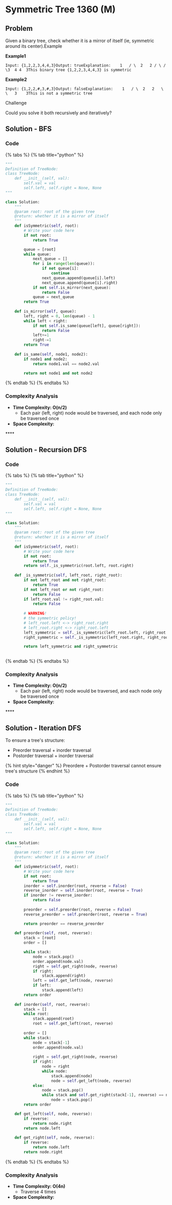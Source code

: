 # Symmetric Tree 1360 \(M\)

## Problem

Given a binary tree, check whether it is a mirror of itself \(ie, symmetric around its center\).Example

**Example1**

```text
Input: {1,2,2,3,4,4,3}Output: trueExplanation:    1   / \  2   2 / \ / \3  4 4  3This binary tree {1,2,2,3,4,4,3} is symmetric
```

**Example2**

```text
Input: {1,2,2,#,3,#,3}Output: falseExplanation:    1   / \  2   2   \   \   3    3This is not a symmetric tree
```

Challenge

Could you solve it both recursively and iteratively?

## Solution - BFS

### Code

{% tabs %}
{% tab title="python" %}
```python
"""
Definition of TreeNode:
class TreeNode:
    def __init__(self, val):
        self.val = val
        self.left, self.right = None, None
"""

class Solution:
    """
    @param root: root of the given tree
    @return: whether it is a mirror of itself 
    """
    def isSymmetric(self, root):
        # Write your code here
        if not root:
            return True

        queue = [root]
        while queue:
            next_queue = []
            for i in range(len(queue)):
                if not queue[i]:
                    continue                                                                                        
                next_queue.append(queue[i].left)
                next_queue.append(queue[i].right)
            if not self.is_mirror(next_queue):
                return False
            queue = next_queue
        return True
    
    def is_mirror(self, queue):
        left, right = 0, len(queue) - 1
        while left < right:
            if not self.is_same(queue[left], queue[right]):
                return False
            left+=1
            right-=1
        return True
    
    def is_same(self, node1, node2):
        if node1 and node2:
            return node1.val == node2.val

        return not node1 and not node2
```
{% endtab %}
{% endtabs %}

### Complexity Analysis

* **Time Complexity: O\(n/2\)**
  * Each pair \(left, right\) node would be traversed, and each node only be traversed once
* **Space Complexity:**

\*\*\*\*

## Solution - Recursion DFS

### Code

{% tabs %}
{% tab title="python" %}
```python
"""
Definition of TreeNode:
class TreeNode:
    def __init__(self, val):
        self.val = val
        self.left, self.right = None, None
"""

class Solution:
    """
    @param root: root of the given tree
    @return: whether it is a mirror of itself 
    """
    def isSymmetric(self, root):
        # Write your code here
        if not root:
            return True
        return self._is_symmetric(root.left, root.right)
    
    def _is_symmetric(self, left_root, right_root):
        if not left_root and not right_root:
            return True
        if not left_root or not right_root:
            return False
        if left_root.val != right_root.val:
            return False
        
        # WARNING!
        # the symmetric policy!
        # left_root.left <-> right_root.right
        # left_root.right <-> right_root.left
        left_symmetric = self._is_symmetric(left_root.left, right_root.right)
        right_symmetric = self._is_symmetric(left_root.right, right_root.left)

        return left_symmetric and right_symmetric
        


```
{% endtab %}
{% endtabs %}

### Complexity Analysis

* **Time Complexity: O\(n/2\)**
  * Each pair \(left, right\) node would be traversed, and each node only be traversed once
* **Space Complexity:**

\*\*\*\*

## Solution - Iteration DFS

To ensure a tree's structure:

* Preorder traversal + inorder traversal
* Postorder traversal + inorder traversal

{% hint style="danger" %}
Preordere + Postorder traversal cannot ensure tree's structure
{% endhint %}

### Code

{% tabs %}
{% tab title="python" %}
```python
"""
Definition of TreeNode:
class TreeNode:
    def __init__(self, val):
        self.val = val
        self.left, self.right = None, None
"""

class Solution:
    """
    @param root: root of the given tree
    @return: whether it is a mirror of itself 
    """
    def isSymmetric(self, root):
        # Write your code here
        if not root:
            return True
        inorder = self.inorder(root, reverse = False)
        reverse_inorder = self.inorder(root, reverse = True)
        if inorder != reverse_inorder:
            return False
        
        preorder = self.preorder(root, reverse = False)
        reverse_preorder = self.preorder(root, reverse = True)

        return preorder == reverse_preorder
    
    def preorder(self, root, reverse):
        stack = [root]
        order = []

        while stack:
            node = stack.pop()
            order.append(node.val)
            right = self.get_right(node, reverse)
            if right:
                stack.append(right)
            left = self.get_left(node, reverse)
            if left:
                stack.append(left)
        return order
    
    def inorder(self, root, reverse):
        stack = []
        while root:
            stack.append(root)
            root = self.get_left(root, reverse)
        
        order = []
        while stack:
            node = stack[-1]
            order.append(node.val)
            
            right = self.get_right(node, reverse)
            if right:
                node = right
                while node:
                    stack.append(node)
                    node = self.get_left(node, reverse)
            else:
                node = stack.pop()
                while stack and self.get_right(stack[-1], reverse) == node:
                    node = stack.pop()
        return order 

    def get_left(self, node, reverse):
        if reverse:
            return node.right
        return node.left
    
    def get_right(self, node, reverse):
        if reverse:
            return node.left
        return node.right
```
{% endtab %}
{% endtabs %}

### Complexity Analysis

* **Time Complexity: O\(4n\)**
  * Traverse 4 times
* **Space Complexity:**

